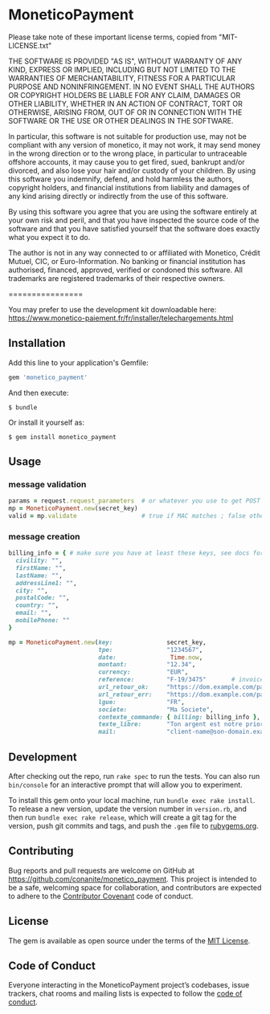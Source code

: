 # MoneticoPayment

Please take note of these important license terms, copied from "MIT-LICENSE.txt"

THE SOFTWARE IS PROVIDED "AS IS", WITHOUT WARRANTY OF ANY KIND, EXPRESS OR
IMPLIED, INCLUDING BUT NOT LIMITED TO THE WARRANTIES OF MERCHANTABILITY,
FITNESS FOR A PARTICULAR PURPOSE AND NONINFRINGEMENT. IN NO EVENT SHALL THE
AUTHORS OR COPYRIGHT HOLDERS BE LIABLE FOR ANY CLAIM, DAMAGES OR OTHER
LIABILITY, WHETHER IN AN ACTION OF CONTRACT, TORT OR OTHERWISE, ARISING FROM,
OUT OF OR IN CONNECTION WITH THE SOFTWARE OR THE USE OR OTHER DEALINGS IN
THE SOFTWARE.

In particular, this software is not suitable for production use, may not be compliant
with any version of monetico, it may not work, it may send money in the wrong direction or
to the wrong place, in particular to untraceable offshore accounts, it may cause you to get
fired, sued, bankrupt and/or divorced, and also lose your hair and/or custody of your children.
By using this software you indemnify, defend, and hold harmless the authors, copyright
holders, and financial institutions from liability and damages of any kind arising
directly or indirectly from the use of this software.

By using this software you agree that you are using the software entirely at your own risk
and peril, and that you have inspected the source code of the software and that you have
satisfied yourself that the software does exactly what you expect it to do.

The author is not in any way connected to or affiliated with Monetico, Crédit Mutuel, CIC, or
Euro-Information. No banking or financial institution has authorised, financed,
approved, verified or condoned this software. All trademarks are registered trademarks
of their respective owners.

================

You may prefer to use the development kit downloadable here:
https://www.monetico-paiement.fr/fr/installer/telechargements.html


## Installation

Add this line to your application's Gemfile:

```ruby
gem 'monetico_payment'
```

And then execute:

    $ bundle

Or install it yourself as:

    $ gem install monetico_payment

## Usage

### message validation

```ruby
params = request.request_parameters  # or whatever you use to get POST params
mp = MoneticoPayment.new(secret_key)
valid = mp.validate                  # true if MAC matches ; false otherwise
```


### message creation

```ruby
billing_info = { # make sure you have at least these keys, see docs for others
  civility: "",
  firstName: "",
  lastName: "",
  addressLine1: "",
  city: "",
  postalCode: "",
  country: "",
  email: "",
  mobilePhone: ""
}

mp = MoneticoPayment.new(key:               secret_key,
                         tpe:               "1234567",
                         date:               Time.now,
                         montant:           "12.34",
                         currency:          "EUR",
                         reference:         "F-19/3475"       # invoice number or whatever
                         url_retour_ok:     "https://dom.example.com/pay/success",
                         url_retour_err:    "https://dom.example.com/pay/failure",
                         lgue:              "FR",
                         societe:           "Ma Societe",
                         contexte_commande: { billing: billing_info },
                         texte_libre:       "Ton argent est notre priorite",
                         mail:              "client-name@son-domain.example.com" ) # mail: optional
```

## Development

After checking out the repo, run `rake spec` to run the tests. You can also run `bin/console` for an interactive prompt that will allow you to experiment.

To install this gem onto your local machine, run `bundle exec rake install`. To release a new version, update the version number in `version.rb`, and then run `bundle exec rake release`, which will create a git tag for the version, push git commits and tags, and push the `.gem` file to [rubygems.org](https://rubygems.org).

## Contributing

Bug reports and pull requests are welcome on GitHub at https://github.com/conanite/monetico_payment. This project is intended to be a safe, welcoming space for collaboration, and contributors are expected to adhere to the [Contributor Covenant](http://contributor-covenant.org) code of conduct.

## License

The gem is available as open source under the terms of the [MIT License](https://opensource.org/licenses/MIT).

## Code of Conduct

Everyone interacting in the MoneticoPayment project’s codebases, issue trackers, chat rooms and mailing lists is expected to follow the [code of conduct](https://github.com/conanite/monetico_payment/blob/master/CODE_OF_CONDUCT.md).
